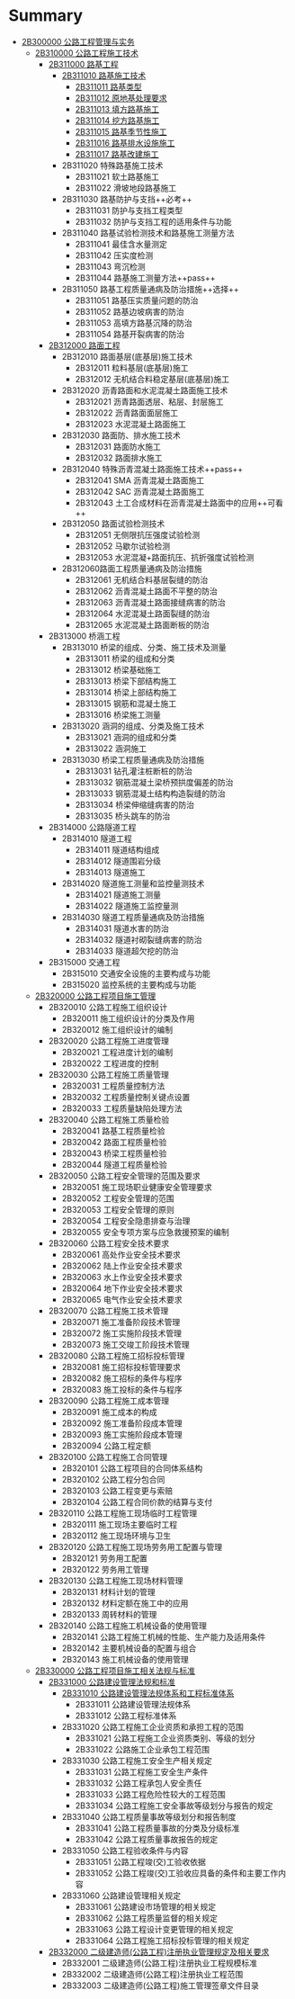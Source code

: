 # Summary

* [2B300000 公路工程管理与实务](README.md)
  * [2B310000 公路工程施工技术](2B310000/README.md)
    * [2B311000 路基工程](2B310000/2B311000.md)
      * [2B311010 路基施工技术](2B310000/2B311010.md)
        * [2B311011 路基类型](2B310000/2B311010/2b311011-lu-ji-lei-xing.md)
        * [2B311012 原地基处理要求](2B310000/2B311010/2b311012-yuan-di-ji-chu-li-yao-qiu.md)
        * [2B311013 填方路基施工](2B310000/2B311010/2b311013-tian-fang-lu-ji-shi-gong.md)
        * [2B311014 挖方路基施工](2B310000/2B311010/2b311014-wa-fang-lu-ji-shi-gong.md)
        * [2B311015 路基季节性施工](2B310000/2B311010/2b311015-lu-ji-ji-jie-xing-shi-gong.md)
        * [2B311016 路基排水设施施工](2B310000/2B311010/2b311016-lu-ji-pai-shui-she-shi-shi-gong.md)
        * [2B311017 路基改建施工](2B310000/2B311010/2b311017-lu-ji-gai-jian-shi-gong.md)
      * 2B311020 特殊路基施工技术
        * 2B311021 软土路基施工
        * 2B311022 滑坡地段路基施工
      * 2B311030 路基防护与支挡++必考++
        * 2B311031 防护与支挡工程类型
        * 2B311032 防护与支挡工程的适用条件与功能
      * 2B311040 路基试验检测技术和路基施工测量方法
        * 2B311041 最佳含水量测定
        * 2B311042 压实度检测
        * 2B311043 弯沉检测
        * 2B311044 路基施工测量方法++pass++
      * 2B311050 路基工程质量通病及防治措施++选择++
        * 2B311051 路基压实质量问题的防治
        * 2B311052 路基边坡病害的防治
        * 2B311053 高填方路基沉降的防治
        * 2B311054 路基开裂病害的防治
    * [2B312000 路面工程](2B310000/)
      * 2B312010 路面基层\(底基层\)施工技术
        * 2B312011 粒料基层\(底基层\)施工
        * 2B312012 无机结合料稳定基层\(底基层\)施工
      * 2B312020 沥青路面和水泥混凝土路面施工技术
        * 2B312021 沥青路面透层、粘层、封层施工
        * 2B312022 沥青路面面层施工
        * 2B312023 水泥混凝土路面施工
      * 2B312030 路面防、排水施工技术
        * 2B312031 路面防水施工
        * 2B312032 路面排水施工
      * 2B312040 特殊沥青混凝土路面施工技术++pass++
        * 2B312041 SMA 沥青混凝土路面施工
        * 2B312042 SAC 沥青混凝土路面施工
        * 2B312043 土工合成材料在沥青混凝土路面中的应用++可看++
      * 2B312050 路面试验检测技术
        * 2B312051 无侧限抗压强度试验检测
        * 2B312052 马歇尔试验检测
        * 2B312053 水泥混凝+路面抗压、抗折强度试验检测
      * 2B312060路面工程质量通病及防治措施
        * 2B312061 无机结合料基层裂缝的防治
        * 2B312062 沥青混凝土路面不平整的防治
        * 2B312063 沥青混凝土路面接缝病害的防治
        * 2B312064 水泥混凝土路面裂缝的防治
        * 2B312065 水泥混凝土路面断板的防治
    * 2B313000 桥涵工程
      * 2B313010 桥梁的组成、分类、施工技术及测量
        * 2B313011 桥梁的组成和分类
        * 2B313012 桥梁基础施工
        * 2B313013 桥梁下部结构施工
        * 2B313014 桥梁上部结构施工
        * 2B313015 钢筋和混凝土施工
        * 2B313016 桥梁施工测量
      * 2B313020 涵洞的组成、分类及施工技术
        * 2B313021 涵洞的组成和分类
        * 2B313022 涵洞施工
      * 2B313030 桥梁工程质量通病及防治措施
        * 2B313031 钻孔灌注桩断桩的防治
        * 2B313032 钢筋混凝土梁桥预拱度偏差的防治
        * 2B313033 钢筋混凝土结构构造裂缝的防治
        * 2B313034 桥梁伸缩缝病害的防治
        * 2B313035 桥头跳车的防治
    * 2B314000 公路隧道工程
      * 2B314010 隧道工程
        * 2B314011 隧道结构组成
        * 2B314012 隧道围岩分级
        * 2B314013 隧道施工
      * 2B314020 隧道施工测量和监控量测技术
        * 2B314021 隧道施工测量
        * 2B314022 隧道施工监控量测
      * 2B314030 隧道工程质量通病及防治措施
        * 2B314031 隧道水害的防治
        * 2B314032 隧道衬砌裂缝病害的防治
        * 2B314033 隧道超欠挖的防治
    * 2B315000 交通工程
      * 2B315010 交通安全设施的主要构成与功能
      * 2B315020 监控系统的主要构成与功能
  * [2B320000 公路工程项目施工管理](2B320000/README.md)
    * 2B320010 公路工程施工组织设计
      * 2B320011 施工组织设计的分类及作用
      * 2B320012 施工组织设计的编制
    * 2B320020 公路工程施工进度管理
      * 2B320021 工程进度计划的编制
      * 2B320022 工程进度的控制
    * 2B320030 公路工程施工质量管理
      * 2B320031 工程质量控制方法
      * 2B320032 工程质量控制关键点设置
      * 2B320033 工程质量缺陷处理方法
    * 2B320040 公路工程施工质量检验
      * 2B320041 路基工程质量检验
      * 2B320042 路面工程质量检验
      * 2B320043 桥梁工程质量检验
      * 2B320044 隧道工程质量检验
    * 2B320050 公路工程安全管理的范围及要求
      * 2B320051 施工现场职业健康安全管理要求
      * 2B320052 工程安全管理的范围
      * 2B320053 工程安全管理的原则
      * 2B320054 工程安全隐患排查与治理
      * 2B320055 安全专项方案与应急救援预案的编制
    * 2B320060 公路工程安全技术要求
      * 2B320061 高处作业安全技术要求
      * 2B320062 陆上作业安全技术要求
      * 2B320063 水上作业安全技术要求
      * 2B320064 地下作业安全技术要求
      * 2B320065 电气作业安全技术要求
    * 2B320070 公路工程施工技术管理
      * 2B320071 施工准备阶段技术管理
      * 2B320072 施工实施阶段技术管理
      * 2B320073 施工交竣工阶段技术管理
    * 2B320080 公路工程施工招标投标管理
      * 2B320081 施工招标投标管理要求
      * 2B320082 施工招标的条件与程序
      * 2B320083 施工投标的条件与程序
    * 2B320090 公路工程施工成本管理
      * 2B320091 施工成本的构成
      * 2B320092 施工准备阶段成本管理
      * 2B320093 施工实施阶段成本管理
      * 2B320094 公路工程定额
    * 2B320100 公路工程施工合同管理
      * 2B320101 公路工程项目的合同体系结构
      * 2B320102 公路工程分包合同
      * 2B320103 公路工程变更与索赔
      * 2B320104 公路工程合同价款的结算与支付
    * 2B320110 公路工程施工现场临时工程管理
      * 2B320111 施工现场主要临时工程
      * 2B320112 施工现场环境与卫生
    * 2B320120 公路工程施工现场劳务用工配置与管理
      * 2B320121 劳务用工配置
      * 2B320122 劳务用工管理
    * 2B320130 公路工程施工现场材料管理
      * 2B320131 材料计划的管理
      * 2B320132 材料定额在施工中的应用
      * 2B320133 周转材料的管理
    * 2B320140 公路工程施工机械设备的使用管理
      * 2B320141 公路工程施工机械的性能、生产能力及适用条件
      * 2B320142 主要机械设备的配置与组合
      * 2B320143 施工机械设备的使用管理
  * [2B330000 公路工程项目施工相关法规与标准](2B330000/README.md)
    * [2B331000 公路建设管理法规和标准](2B330000/2b331000-gong-lu-jian-she-guan-li-fa-gui-he-biao-zhun.md)
      * [2B331010 公路建设管理法规体系和工程标准体系](2B330000/2b331000-gong-lu-jian-she-guan-li-fa-gui-he-biao-zhun/2b331010-gong-lu-jian-she-guan-li-fa-gui-ti-xi-he-gong-cheng-biao-zhun-ti-xi.md)
        * 2B331011 公路建设管理法规体系
        * 2B331012 公路工程标准体系
      * 2B331020 公路工程施工企业资质和承担工程的范围
        * 2B331021 公路工程施工企业资质类别、等级的划分
        * 2B331022 公路施工企业承包工程范围
      * 2B331030 公路工程施工安全生产相关规定
        * 2B331031 公路工程施工安全生产条件
        * 2B331032 公路工程承包人安全责任
        * 2B331033 公路工程危险性较大的工程范围
        * 2B331034 公路工程施工安全事故等级划分与报告的规定
      * 2B331040 公路工程质量事故等级划分和报告制度
        * 2B331041 公路工程质量事故的分类及分级标准
        * 2B331042 公路工程质量事故报告的规定
      * 2B331050 公路工程验收条件与内容
        * 2B331051 公路工程竣\(交\)工验收依据
        * 2B331052 公路工程竣\(交\)工验收应具备的条件和主要工作内容
      * 2B331060 公路建设管理相关规定
        * 2B331061 公路建设市场管理的相关规定
        * 2B331062 公路工程质量监督的相关规定
        * 2B331063 公路工程设计变更管理的相关规定
        * 2B331064 公路工程施工招标投标管理的相关规定
    * [2B332000 二级建造师\(公路工程\)注册执业管理规定及相关要求](2B330000/2b332000-er-ji-jian-zao-5e0828-gong-lu-gong-7a0b29-zhu-ce-zhi-ye-guan-li-gui-ding-ji-xiang-guan-yao-qiu.md)
      * 2B332001 二级建造师\(公路工程\)注册执业工程规模标准
      * 2B332002 二级建造师\(公路工程\)注册执业工程范围
      * 2B332003 二级建造师\(公路工程\)施工管理签章文件目录

